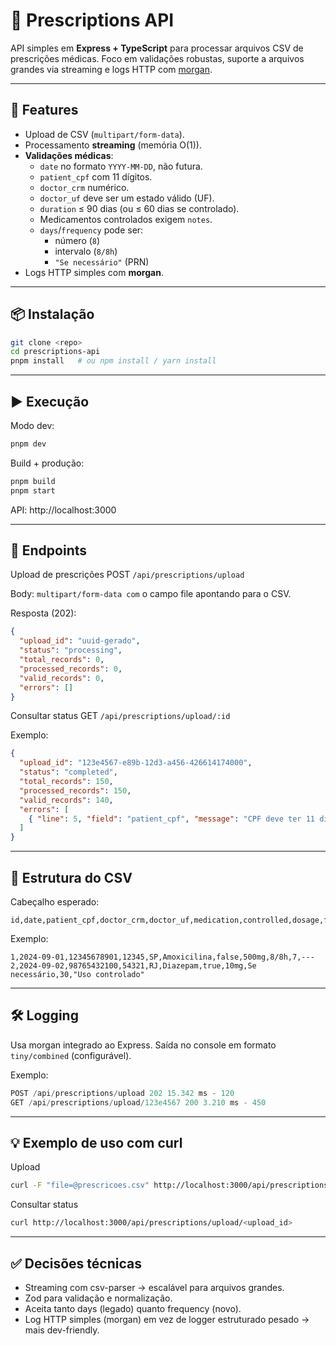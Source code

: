 # 📄 Prescriptions API

API simples em **Express + TypeScript** para processar arquivos CSV de prescrições médicas.
Foco em validações robustas, suporte a arquivos grandes via streaming e logs HTTP com [morgan](https://github.com/expressjs/morgan).

---

## 🚀 Features

- Upload de CSV (`multipart/form-data`).
- Processamento **streaming** (memória O(1)).
- **Validações médicas**:
  - `date` no formato `YYYY-MM-DD`, não futura.
  - `patient_cpf` com 11 dígitos.
  - `doctor_crm` numérico.
  - `doctor_uf` deve ser um estado válido (UF).
  - `duration` ≤ 90 dias (ou ≤ 60 dias se controlado).
  - Medicamentos controlados exigem `notes`.
  - `days`/`frequency` pode ser:
    - número (`8`)
    - intervalo (`8/8h`)
    - `"Se necessário"` (PRN)
- Logs HTTP simples com **morgan**.

---

## 📦 Instalação

```bash
git clone <repo>
cd prescriptions-api
pnpm install   # ou npm install / yarn install
```

---

## ▶️ Execução

Modo dev:
```bash
pnpm dev
```

Build + produção:
```bash
pnpm build
pnpm start
```

API: http://localhost:3000

---

## 📂 Endpoints
Upload de prescrições
POST `/api/prescriptions/upload`

Body: `multipart/form-data com` o campo file apontando para o CSV.

Resposta (202):
```json
{
  "upload_id": "uuid-gerado",
  "status": "processing",
  "total_records": 0,
  "processed_records": 0,
  "valid_records": 0,
  "errors": []
}
```

Consultar status
GET `/api/prescriptions/upload/:id`

Exemplo:
```json
{
  "upload_id": "123e4567-e89b-12d3-a456-426614174000",
  "status": "completed",
  "total_records": 150,
  "processed_records": 150,
  "valid_records": 140,
  "errors": [
    { "line": 5, "field": "patient_cpf", "message": "CPF deve ter 11 dígitos", "value": "12345" }
  ]
}
```

---

## 📝 Estrutura do CSV

Cabeçalho esperado:
```csv
id,date,patient_cpf,doctor_crm,doctor_uf,medication,controlled,dosage,frequency,duration,notes
```

Exemplo:
```csv
1,2024-09-01,12345678901,12345,SP,Amoxicilina,false,500mg,8/8h,7,---
2,2024-09-02,98765432100,54321,RJ,Diazepam,true,10mg,Se necessário,30,"Uso controlado"
```

---

## 🛠️ Logging

Usa morgan integrado ao Express.
Saída no console em formato `tiny/combined` (configurável).

Exemplo:
```swift
POST /api/prescriptions/upload 202 15.342 ms - 120
GET /api/prescriptions/upload/123e4567 200 3.210 ms - 450
```

---

## 💡 Exemplo de uso com curl
Upload
```bash
curl -F "file=@prescricoes.csv" http://localhost:3000/api/prescriptions/upload
```

Consultar status
```bash
curl http://localhost:3000/api/prescriptions/upload/<upload_id>
```

---

## ✅ Decisões técnicas

- Streaming com csv-parser → escalável para arquivos grandes.
- Zod para validação e normalização.
- Aceita tanto days (legado) quanto frequency (novo).
- Log HTTP simples (morgan) em vez de logger estruturado pesado → mais dev-friendly.

